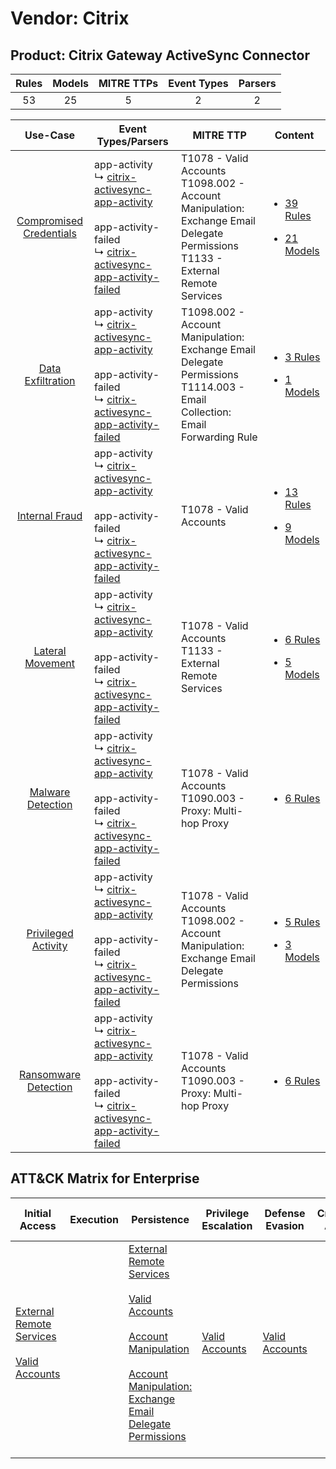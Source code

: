 Vendor: Citrix
==============
Product: Citrix Gateway ActiveSync Connector
--------------------------------------------
| Rules | Models | MITRE TTPs | Event Types | Parsers |
|:-----:|:------:|:----------:|:-----------:|:-------:|
|  53   |   25   |     5      |      2      |    2    |

|                                  Use-Case                                  | Event Types/Parsers                                                                                                                                                                                                                                         | MITRE TTP                                                                                                                               | Content                                                                                                                                         |
|:--------------------------------------------------------------------------:| ----------------------------------------------------------------------------------------------------------------------------------------------------------------------------------------------------------------------------------------------------------- | --------------------------------------------------------------------------------------------------------------------------------------- | ----------------------------------------------------------------------------------------------------------------------------------------------- |
| [Compromised Credentials](../../../UseCases/uc_compromised_credentials.md) |  app-activity<br> ↳ [citrix-activesync-app-activity](Parsers/parserContent_citrix-activesync-app-activity.md)<br><br> app-activity-failed<br> ↳ [citrix-activesync-app-activity-failed](Parsers/parserContent_citrix-activesync-app-activity-failed.md)<br> | T1078 - Valid Accounts<br>T1098.002 - Account Manipulation: Exchange Email Delegate Permissions<br>T1133 - External Remote Services<br> | [<ul><li>39 Rules</li></ul><ul><li>21 Models</li></ul>](Rules_Models/r_m_citrix_citrix_gateway_activesync_connector_Compromised_Credentials.md) |
|       [Data Exfiltration](../../../UseCases/uc_data_exfiltration.md)       |  app-activity<br> ↳ [citrix-activesync-app-activity](Parsers/parserContent_citrix-activesync-app-activity.md)<br><br> app-activity-failed<br> ↳ [citrix-activesync-app-activity-failed](Parsers/parserContent_citrix-activesync-app-activity-failed.md)<br> | T1098.002 - Account Manipulation: Exchange Email Delegate Permissions<br>T1114.003 - Email Collection: Email Forwarding Rule<br>        | [<ul><li>3 Rules</li></ul><ul><li>1 Models</li></ul>](Rules_Models/r_m_citrix_citrix_gateway_activesync_connector_Data_Exfiltration.md)         |
|          [Internal Fraud](../../../UseCases/uc_internal_fraud.md)          |  app-activity<br> ↳ [citrix-activesync-app-activity](Parsers/parserContent_citrix-activesync-app-activity.md)<br><br> app-activity-failed<br> ↳ [citrix-activesync-app-activity-failed](Parsers/parserContent_citrix-activesync-app-activity-failed.md)<br> | T1078 - Valid Accounts<br>                                                                                                              | [<ul><li>13 Rules</li></ul><ul><li>9 Models</li></ul>](Rules_Models/r_m_citrix_citrix_gateway_activesync_connector_Internal_Fraud.md)           |
|        [Lateral Movement](../../../UseCases/uc_lateral_movement.md)        |  app-activity<br> ↳ [citrix-activesync-app-activity](Parsers/parserContent_citrix-activesync-app-activity.md)<br><br> app-activity-failed<br> ↳ [citrix-activesync-app-activity-failed](Parsers/parserContent_citrix-activesync-app-activity-failed.md)<br> | T1078 - Valid Accounts<br>T1133 - External Remote Services<br>                                                                          | [<ul><li>6 Rules</li></ul><ul><li>5 Models</li></ul>](Rules_Models/r_m_citrix_citrix_gateway_activesync_connector_Lateral_Movement.md)          |
|       [Malware Detection](../../../UseCases/uc_malware_detection.md)       |  app-activity<br> ↳ [citrix-activesync-app-activity](Parsers/parserContent_citrix-activesync-app-activity.md)<br><br> app-activity-failed<br> ↳ [citrix-activesync-app-activity-failed](Parsers/parserContent_citrix-activesync-app-activity-failed.md)<br> | T1078 - Valid Accounts<br>T1090.003 - Proxy: Multi-hop Proxy<br>                                                                        | [<ul><li>6 Rules</li></ul>](Rules_Models/r_m_citrix_citrix_gateway_activesync_connector_Malware_Detection.md)                                   |
|     [Privileged Activity](../../../UseCases/uc_privileged_activity.md)     |  app-activity<br> ↳ [citrix-activesync-app-activity](Parsers/parserContent_citrix-activesync-app-activity.md)<br><br> app-activity-failed<br> ↳ [citrix-activesync-app-activity-failed](Parsers/parserContent_citrix-activesync-app-activity-failed.md)<br> | T1078 - Valid Accounts<br>T1098.002 - Account Manipulation: Exchange Email Delegate Permissions<br>                                     | [<ul><li>5 Rules</li></ul><ul><li>3 Models</li></ul>](Rules_Models/r_m_citrix_citrix_gateway_activesync_connector_Privileged_Activity.md)       |
|    [Ransomware Detection](../../../UseCases/uc_ransomware_detection.md)    |  app-activity<br> ↳ [citrix-activesync-app-activity](Parsers/parserContent_citrix-activesync-app-activity.md)<br><br> app-activity-failed<br> ↳ [citrix-activesync-app-activity-failed](Parsers/parserContent_citrix-activesync-app-activity-failed.md)<br> | T1078 - Valid Accounts<br>T1090.003 - Proxy: Multi-hop Proxy<br>                                                                        | [<ul><li>6 Rules</li></ul>](Rules_Models/r_m_citrix_citrix_gateway_activesync_connector_Ransomware_Detection.md)                                |

ATT&CK Matrix for Enterprise
----------------------------
| Initial Access                                                                                                                                   | Execution | Persistence                                                                                                                                                                                                                                                                                                                                 | Privilege Escalation                                                | Defense Evasion                                                     | Credential Access | Discovery | Lateral Movement | Collection                                                                                                                                                            | Command and Control                                                                                                                       | Exfiltration | Impact |
| ------------------------------------------------------------------------------------------------------------------------------------------------ | --------- | ------------------------------------------------------------------------------------------------------------------------------------------------------------------------------------------------------------------------------------------------------------------------------------------------------------------------------------------- | ------------------------------------------------------------------- | ------------------------------------------------------------------- | ----------------- | --------- | ---------------- | --------------------------------------------------------------------------------------------------------------------------------------------------------------------- | ----------------------------------------------------------------------------------------------------------------------------------------- | ------------ | ------ |
| [External Remote Services](https://attack.mitre.org/techniques/T1133)<br><br>[Valid Accounts](https://attack.mitre.org/techniques/T1078)<br><br> |           | [External Remote Services](https://attack.mitre.org/techniques/T1133)<br><br>[Valid Accounts](https://attack.mitre.org/techniques/T1078)<br><br>[Account Manipulation](https://attack.mitre.org/techniques/T1098)<br><br>[Account Manipulation: Exchange Email Delegate Permissions](https://attack.mitre.org/techniques/T1098/002)<br><br> | [Valid Accounts](https://attack.mitre.org/techniques/T1078)<br><br> | [Valid Accounts](https://attack.mitre.org/techniques/T1078)<br><br> |                   |           |                  | [Email Collection](https://attack.mitre.org/techniques/T1114)<br><br>[Email Collection: Email Forwarding Rule](https://attack.mitre.org/techniques/T1114/003)<br><br> | [Proxy: Multi-hop Proxy](https://attack.mitre.org/techniques/T1090/003)<br><br>[Proxy](https://attack.mitre.org/techniques/T1090)<br><br> |              |        |
